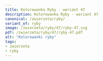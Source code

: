 ```yaml
---
title: Kolorowanka Ryby - wariant 47
description: Kolorowanka Ryby - wariant 47
canonical: /zwierzeta/ryby/
variant_of: ryby
image: /zwierzeta/ryby/47/ryby-47.svg
pdf: /zwierzeta/ryby/47/ryby-47.pdf
alt: "Kolorowanki ryby"
tags:
- zwierzeta
- ryby
---
```

